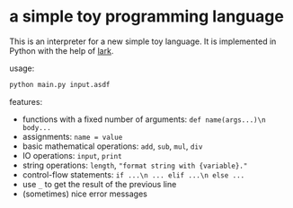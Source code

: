 # a simple toy programming language

This is an interpreter for a new simple toy language. It is implemented in Python with the help of [lark](https://github.com/lark-parser/lark).

usage:

```sh
python main.py input.asdf
```

features:
* functions with a fixed number of arguments: `def name(args...)\n body...`
* assignments: `name = value`
* basic mathematical operations: `add`, `sub`, `mul`, `div`
* IO operations: `input`, `print`
* string operations: `length`, `"format string with {variable}."`
* control-flow statements: `if ...\n ... elif ...\n else ...`
* use `_` to get the result of the previous line
* (sometimes) nice error messages
